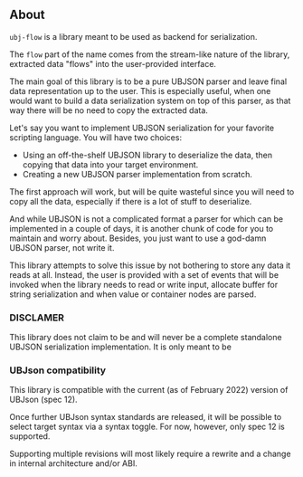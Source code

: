## About

`ubj-flow` is a library meant to be used as backend for serialization.

The `flow` part of the name comes from the stream-like nature of the library, extracted data "flows" into the
user-provided interface.

The main goal of this library is to be a pure UBJSON parser and leave final data representation up to the user. This is
especially useful, when one would want to build a data serialization system on top of this parser, as that way there
will be no need to copy the extracted data.

Let's say you want to implement UBJSON serialization for your favorite scripting language. You will have two choices:

* Using an off-the-shelf UBJSON library to deserialize the data, then copying that data into your target environment.
* Creating a new UBJSON parser implementation from scratch.

The first approach will work, but will be quite wasteful since you will need to copy all the data, especially if there
is a lot of stuff to deserialize.

And while UBJSON is not a complicated format a parser for which can be implemented in a couple of days, it is another
chunk of code for you to maintain and worry about. Besides, you just want to use a god-damn UBJSON parser, not write it.

This library attempts to solve this issue by not bothering to store any data it reads at all. Instead, the user is
provided with a set of events that will be invoked when the library needs to read or write input, allocate buffer for
string serialization and when value or container nodes are parsed.

### DISCLAMER

This library does not claim to be and will never be a complete standalone UBJSON serialization implementation. It is
only meant to be

### UBJson compatibility

This library is compatible with the current (as of February 2022) version of UBJson (spec 12).

Once further UBJson syntax standards are released, it will be possible to select target syntax via a syntax toggle. For
now, however, only spec 12 is supported.

Supporting multiple revisions will most likely require a rewrite and a change in internal architecture and/or ABI.

